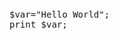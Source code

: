 <script src="https://ajax.googleapis.com/ajax/libs/jquery/3.2.1/jquery.min.js"></script>
<script src="https://cdn.rawgit.com/google/code-prettify/master/loader/run_prettify.js"></script>
<script>
$(document).ready(function() {
	code_list=document.getElementsByTagName("pre");
	for(var i=0;i<code_list.length;i++) {
		$(code_list[i]).load(code_list[i].getAttribute("file"));
	}
	hljs.initHighlighting();
});

</script>

<pre id="sample" file="sample.py" class="prettyprint"></pre>
<pre file="main.c" class="prettyprint"></pre>
<pre class="prettyprint">
$var="Hello World";
print $var;
</pre>
